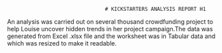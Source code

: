                                     # KICKSTARTERS ANALYSIS REPORT H1
An analysis was carried out on several thousand crowdfunding project to help Louise uncover hidden trends in her project campaign.The data was generated from Excel .xlsx file and the worksheet was in Tabular data and which was resized to make it readable.                   
